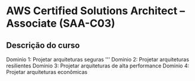 # AWS Certified Solutions Architect – Associate (SAA-C03)

## Descrição do curso 

  Dominio 1: Projetar arquiteturas seguras '''
  Dominio 2: Projetar arquiteturas resilientes
  Dominio 3: Projetar arquiteturas de alta performance
  Dominio 4: Projetar arquiteturas econômicas
